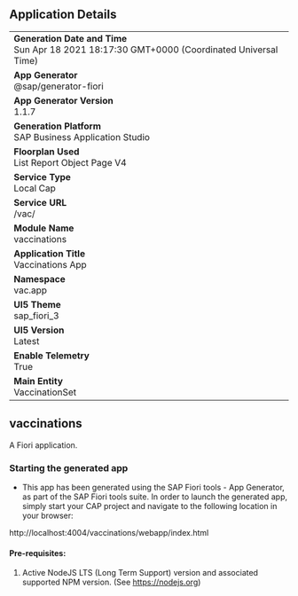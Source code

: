 ## Application Details
|               |
| ------------- |
|**Generation Date and Time**<br>Sun Apr 18 2021 18:17:30 GMT+0000 (Coordinated Universal Time)|
|**App Generator**<br>@sap/generator-fiori|
|**App Generator Version**<br>1.1.7|
|**Generation Platform**<br>SAP Business Application Studio|
|**Floorplan Used**<br>List Report Object Page V4|
|**Service Type**<br>Local Cap|
|**Service URL**<br>/vac/
|**Module Name**<br>vaccinations|
|**Application Title**<br>Vaccinations App|
|**Namespace**<br>vac.app|
|**UI5 Theme**<br>sap_fiori_3|
|**UI5 Version**<br>Latest|
|**Enable Telemetry**<br>True|
|**Main Entity**<br>VaccinationSet|

## vaccinations

A Fiori application.

### Starting the generated app

-   This app has been generated using the SAP Fiori tools - App Generator, as part of the SAP Fiori tools suite.  In order to launch the generated app, simply start your CAP project and navigate to the following location in your browser:

http://localhost:4004/vaccinations/webapp/index.html

#### Pre-requisites:

1. Active NodeJS LTS (Long Term Support) version and associated supported NPM version.  (See https://nodejs.org)


